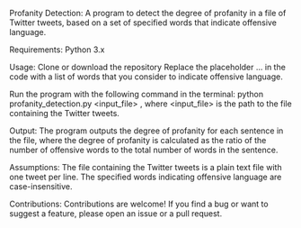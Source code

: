 Profanity Detection:
A program to detect the degree of profanity in a file of Twitter tweets, based on a set of specified words that indicate offensive language.

Requirements:
Python 3.x

Usage:
Clone or download the repository
Replace the placeholder ... in the code with a list of words that you consider to indicate offensive language.

Run the program with the following command in the terminal:
python profanity_detection.py <input_file> ,
where <input_file> is the path to the file containing the Twitter tweets.

Output:
The program outputs the degree of profanity for each sentence in the file, where the degree of profanity is calculated as the ratio of the number of offensive words to the total number of words in the sentence.

Assumptions:
The file containing the Twitter tweets is a plain text file with one tweet per line.
The specified words indicating offensive language are case-insensitive.

Contributions:
Contributions are welcome! If you find a bug or want to suggest a feature, please open an issue or a pull request.
